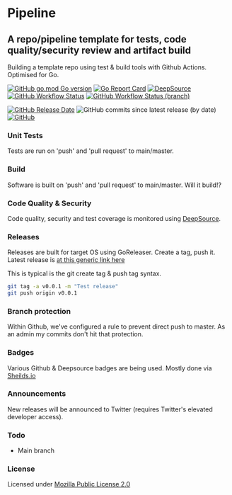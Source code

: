 # Pipeline

## A repo/pipeline template for tests, code quality/security review and artifact build

Building a template repo using test & build tools with Github Actions. Optimised for Go.

[![GitHub go.mod Go version](https://img.shields.io/github/go-mod/go-version/olliephillips/pipeline?style=flat-square)](https://go.dev/)
[![Go Report Card](https://goreportcard.com/badge/github.com/olliephillips/pipeline?style=flat-square)](https://goreportcard.com/report/github.com/olliephillips/pipeline)
[![DeepSource](https://deepsource.io/gh/olliephillips/pipeline.svg/?label=active+issues&token=uYY_4Kwjq9MnjT7TzykEyv-J)](https://deepsource.io/gh/olliephillips/pipeline/?ref=repository-badge)
[![GitHub Workflow Status](https://img.shields.io/github/workflow/status/olliephillips/pipeline/Build?style=flat-square)](https://github.com/olliephillips/pipeline/actions/workflows/build.yml)
[![GitHub Workflow Status (branch)](https://img.shields.io/github/workflow/status/olliephillips/pipeline/Unit%20Test/master?label=tests&style=flat-square)](https://github.com/olliephillips/pipeline/actions/workflows/unit_test.yml)

[![GitHub Release Date](https://img.shields.io/github/release-date/olliephillips/pipeline?style=flat-square)](https://github.com/olliephillips/pipeline/releases)
![GitHub commits since latest release (by date)](https://img.shields.io/github/commits-since/olliephillips/pipeline/latest?style=flat-square)
[![GitHub](https://img.shields.io/github/license/olliephillips/pipeline?label=license&style=flat-square)](LICENSE)

### Unit Tests

Tests are run on 'push' and 'pull request' to main/master.

### Build

Software is built on 'push' and 'pull request' to main/master. Will it build!?

### Code Quality & Security

Code quality, security and test coverage is monitored using [DeepSource](https://deepsource.io).

### Releases

Releases are built for target OS using GoReleaser. Create a tag, push it.
Latest release is [at this generic link here](https://github.com/olliephillips/pipeline/releases/latest)

This is typical is the git create tag & push tag syntax.

```bash
git tag -a v0.0.1 -m "Test release"
git push origin v0.0.1
```

### Branch protection

Within Github, we've configured a rule to prevent direct push to master.  As an admin my commits don't hit that protection.

### Badges
Various Github & Deepsource badges are being used. Mostly done via [Sheilds.io](https://shields.io)

### Announcements
New releases will be announced to Twitter (requires Twitter's elevated developer access).

### Todo
- Main branch

### License
Licensed under [Mozilla Public License 2.0](LICENSE)
